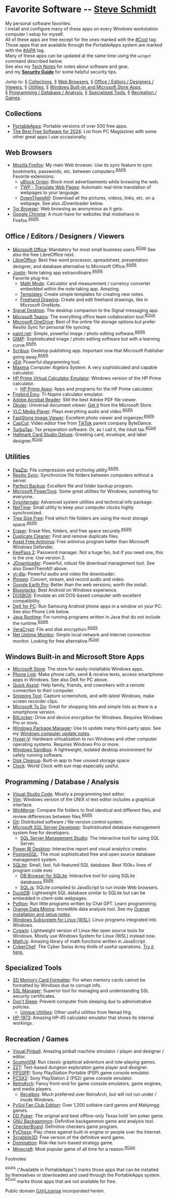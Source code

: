 
# Favorite Software -- [Steve Schmidt](/)

My personal software favorites.
<br />I install and configure many of these apps on every Windows workstation computer I setup for myself.
<br />All of these apps are free except for the ones marked with the [#Cost](cost) tag.
<br />Those apps that are available through the PortableApps system are marked with the [#AiPA](#aipa) tag.
<br />Many of these apps can be updated at the same time using the `winget` command described below.
<br />See also my [Tech Notes](/tech-notes) for notes about software and gear,
<br />and my [**Security Guide**](/security-guide) for some helpful security tips.


Jump to:
    §&nbsp;[Collections](#collections),
    §&nbsp;[Web Browsers](#web),
    §&nbsp;[Office / Editors / Designers / Viewers](#office),
    §&nbsp;[Utilities](#utilities),
    §&nbsp;[Windows Built-iin and Microsoft Store Apps](#windows),
    §&nbsp;[Programming / Database / Analysis](#programming),
    §&nbsp;[Specialized Tools](#specialized),
    §&nbsp;[Recreation / Games](#recreation).


<a name="collections"></a>
## Collections
- [PortableApps](https://portableapps.com/): Portable versions of over 500 free apps.
- [The Best Free Software for 2024](https://www.pcmag.com/picks/best-free-software): List from PC Mag(azine) with some other great apps I use occasionally.


<a name="web"></a>
## Web Browsers
- [Mozilla Firefox](https://www.mozilla.org/en-US/firefox/new/): My main Web browser.  Use its sync feature to sync bookmarks, passwords, etc. between computers.<sup>[#AiPA](#aipa)</sup>
    <br />Favorite extensions:
    - [uBlock Origin](https://ublockorigin.com/): Block most advertisements while browsing the web.
    - [TWP - Translate Web Pages](https://addons.mozilla.org/en-US/firefox/addon/traduzir-paginas-web/): Automatic real-time translation of webpages to your language.
    - [DownThemAll!](https://www.downthemall.org/): Download all the pictures, videos, links, etc. on a webpage.  See also JDownloader below.
- [Tor Browser](https://www.torproject.org/download/): Web browsing as anonymous as it gets.
- [Google Chrome](https://www.google.com/chrome/index.html): A must-have for websites that misbehave in Firefox.<sup>[#AiPA](#aipa)</sup>


<a name="office"></a>
## Office / Editors / Designers / Viewers
- [Microsoft Office](https://www.microsoft.com/en-us/microsoft-365/): Mandatory for most small business users.<sup>[#Cost](#cost)</sup>  See also the free LibreOffice next.
- [LibreOffice](https://www.libreoffice.org/): Best free word processor, spreadsheet, presentation designer, and database alternative to Microsoft Office.<sup>[#AiPA](#aipa)</sup>
- [Joplin](https://joplinapp.org/): Note taking app extraordinaire.<sup>[#AiPA](#aipa)</sup>
    <br />Favorite plug-ins:
    - [Math Mode](https://github.com/CalebJohn/joplin-math-mode): Calculator and measurement / currency converter embedded within the note taking app.  Amazing.
    - [Templates](https://github.com/joplin/plugin-templates): Create simple templates for creating new notes.
    - [Freehand Drawing](https://github.com/personalizedrefrigerator/joplin-plugin-freehand-drawing): Create and edit freehand drawings, like in Microsoft OneNote.
- [Signal Desktop](https://signal.org/download/): The desktop companion to the Signal messaging app.
- [Microsoft Teams](https://www.microsoft.com/en-us/microsoft-teams/log-in): The everything office team collaboration tool.<sup>[#Cost](#cost)</sup>
- [Microsoft OneDrive](https://www.microsoft.com/en-us/microsoft-365/onedrive/online-cloud-storage): Best of the online file storage options but prefer Resilio Sync for personal file syncing.
- [paint.net](https://getpaint.net/): Simple, powerful image / photo editing software.<sup>[#AiPA](#aipa)</sup>
- [GIMP](https://www.gimp.org/): Sophisticated image / photo editing software but with a learning curve.<sup>[#AiPA](#aipa)</sup>
- [Scribus](https://www.scribus.net/): Desktop publishing app.  Important now that Microsoft Publisher going away.<sup>[#AiPA](#aipa)</sup>
- [yEd](https://www.yworks.com/products/yed): Powerful diagramming tool. 
- [Maxima](https://maxima.sourceforge.io/) Computer Algebra System: A very sophisticated and capable calculator.
- [HP Prime Virtual Calculator Emulator](https://hpcalcs.com/download/): Windows version of the HP Prime calculator.
    - [HP Prime Apps](https://www.hpcalc.org/): Apps and programs for the HP Prime calculator.
- [Firebird Emu](https://github.com/nspire-emus/firebird/blob/master/README.md): TI-Nspire calculator emulator.
- [Adobe Acrobat Reader](https://get.adobe.com/reader/): Still the best Adobe PDF file viewer.
- [Okular](https://apps.kde.org/okular/): Universal document viewer.  [Get it](https://apps.microsoft.com/detail/9n41msq1wnm8?hl=en-US&gl=US) from the Microsoft Store.
- [VLC Media Player](https://www.videolan.org/vlc/): Plays everything audio and video.<sup>[#AiPA](#aipa)</sup>
- [FastStone Image Viewer](https://www.faststone.org/): Excellent photo viewer and organizer.<sup>[#AiPA](#aipa)</sup>
- [CapCut](https://www.capcut.com/): Video editor free from [TikTok](https://www.tiktok.com/) parent company ByteDance.
- [TurboTax](https://turbotax.intuit.com/): Tax preparation software.  Or, as I call it, the Intuit tax.<sup>[#Cost](#cost)</sup>
- [Hallmark Card Studio Deluxe](https://www.hallmarksoftware.com/): Greeting card, envelope, and label designer.<sup>[#Cost](#cost)</sup>


<a name="utilities"></a>
## Utilities
- [PeaZip](https://peazip.github.io/): File compression and archiving utility.<sup>[#AiPA](#aipa)</sup>
- [Resilio Sync](https://www.resilio.com/sync/): Synchronize file folders between computers without a server.
- [Perfect Backup](https://www.perfect-backup.com/): Excellent file and folder backup program.
- [Microsoft PowerToys](https://learn.microsoft.com/en-us/windows/powertoys/): Some great utilities for Windows; something for everyone.
- [Sysinternals](https://learn.microsoft.com/en-us/sysinternals/): Advanced system utilities and technical info package.
- [NetTime](https://timesynctool.com/): Small utility to keep your computer clocks highly synchronized.
- [Tree Size Free](https://www.jam-software.com/treesize_free): Find which file folders are using the most storage space.<sup>[#AiPA](#aipa)</sup>
- [Eraser](https://sourceforge.net/projects/eraser/): Erase files, folders, and free space securely.<sup>[#AiPA](#aipa)</sup>
- [Duplicate Cleaner](https://www.digitalvolcano.co.uk/dcdownload_versions.html): Find and remove duplicate files.
- [Avast Free Antivirus](https://www.avast.com/en-us/index#pc): Free antivirus program better than Microsoft Windows Defender.
- [KeePass 2](https://www.recalbox.com/): Password manager.  Not a huge fan, but if you need one, this is the one.  Use version 2.
- [JDownloader](https://jdownloader.org/): Powerful, robust file download management tool.  See also DownThemAll! above.
- [yt-dlp](https://github.com/yt-dlp/yt-dlp): Powerful audio and video file downloader.
- [ffmpeg](https://ffmpeg.org/): Convert, stream, and record audio and video.
- [Google Earth Pro](https://www.google.com/earth/about/versions/): Better than the web versions; worth the install.
- [Bluestacks](https://www.bluestacks.com/): Best Android on Windows experience.
- [DOSBOX](https://www.dosbox.com/): Emulate an old DOS-based computer with excellent compatibility.
- [DeX for PC](https://www.samsung.com/ph/support/mobile-devices/how-to-use-samsung-dex-for-pc/): Run Samsung Android phone apps in a window on your PC.  See also Phone Link below.
- [Java Runtime](https://www.java.com/en/download/windows_manual.jsp): For running programs written in Java that do not include the runtime.<sup>[#AiPA](#aipa)</sup>
- [VeraCrypt](https://www.veracrypt.fr/): File and disk encryption.<sup>[#AiPA](#aipa)</sup>
- [Net Uptime Monitor](https://netuptimemonitor.com/): Simple local network and Internet connection monitor.  Looking for free alternative.<sup>[#Cost](#cost)</sup>


<a name="windows"></a>
## Windows Built-in and Microsoft Store Apps
- [Microsoft Store](https://apps.microsoft.com/home?hl=en-us&gl=US): The store for easily-installable Windows apps.
- [Phone Link](https://www.microsoft.com/en-us/windows/sync-across-your-devices): Make phone calls, send & receive texts, access smartphone apps in Windows.  See also DeX for PC above.
- [Quick Assist](https://apps.microsoft.com/detail/9p7bp5vnwkx5?hl=en-us&gl=US): Help family, friends, and coworkers with a remote connection to their computer.
- [Snipping Tool](https://www.microsoft.com/en-us/windows/tips/snipping-tool): Capture screenshots, and with latest Windows, make screen recorder clips.
- [Microsoft To Do](https://apps.microsoft.com/detail/9nblggh5r558?hl=en-us&gl=US): Great for shopping lists and simple lists as there is a smartphone version.
- [BitLocker](https://support.microsoft.com/en-us/windows/bitlocker-overview-44c0c61c-989d-4a69-8822-b95cd49b1bbf): Drive and device encryption for Windows.  Requires Windows Pro or more.
- [Windows Package Manager](https://learn.microsoft.com/en-us/shows/open-at-microsoft/intro-to-windows-package-manager): Use to update many third-party apps.  See my [Windows computer update notes](tech-notes/windows-computer-update.md).
- [Hyper-V](https://learn.microsoft.com/en-us/windows-server/virtualization/hyper-v/hyper-v-overview?pivots=windows): Hardware virtualization to run Windows and other computer operating systems.  Requires Windows Pro or more.
- [Windows Sandbox](https://learn.microsoft.com/en-us/windows/security/application-security/application-isolation/windows-sandbox/): A lightweight, isolated desktop environment for safely running software.
- [Disk Cleanup](https://support.microsoft.com/en-us/windows/free-up-drive-space-in-windows-85529ccb-c365-490d-b548-831022bc9b32): Built-in app to free unused storage space.
- [Clock](https://apps.microsoft.com/detail/9wzdncrfj3pr?hl=en-us&gl=US): World Clock with sun map especially useful.


<a name="programming"></a>
## Programming / Database / Analysis
- [Visual Studio Code](https://code.visualstudio.com/): Mostly a programming text editor.
- [Vim](https://www.vim.org/): Windows version of the UNIX vi text editor includes a graphical interface.
- [WinMerge](https://winmerge.org/): Compare file folders to find identical and different files, and review differences between files.<sup>[#AiPA](#aipa)</sup>
- [Git](https://git-scm.com/): Distributed software / file version control system.
- [Microsoft SQL Server Developer](https://www.microsoft.com/en-us/sql-server/sql-server-downloads): Sophisticated database management system free for developers.
    - [SQL Server Management Studio](https://learn.microsoft.com/en-us/sql/ssms/sql-server-management-studio-ssms?view=sql-server-ver16): The interactive tool for using SQL Server.
- [Power BI Desktop](https://www.microsoft.com/en-us/power-platform/products/power-bi/desktop): Interactive report and visual analytics creator.
- [PostgreSQL](https://www.postgresql.org/): The most sophisticated free and open source database management system.
- [SQLite](https://sqlite.org/index.html): Small, fast, full-featured SQL database.  Best 100k+ lines of program code ever.
    - [DB Browser for SQLite](https://sqlitebrowser.org/): Interactive tool for using SQLite databases.<sup>[#AiPA](#aipa)</sup>
    - [SQL.js](https://sql.js.org/#/): SQLite compiled to JavaScript to run inside Web browsers.
- [DuckDB](https://duckdb.org/): Lightweight SQL database similar to SQLite but can be embedded in client-side webpages.
- [Python](https://www.python.org/): Run little programs written by Chat GPT.  Learn programming.
- [Orange Data Mining](https://orangedatamining.com/): Incredible data analysis tool.  See my [Orange installation and setup notes](tech-notes/orange-data-mining-install-windows.md).
- [Windows Subsystem for Linux (WSL)](https://learn.microsoft.com/en-us/windows/wsl/install): Linux programs integrated into Windows.
- [Cygwin](https://cygwin.com/): Lightweight version of Linux-like open source tools for Windows.  Mostly use Windows System for Linux (WSL) instead now.
- [Math.js](https://mathjs.org/): Amazing library of math functions written in JavaScript.
- [CyberChef](https://github.com/gchq/CyberChef): The Cyber Swiss Army Knife of useful operations.  [Try it here.](https://gchq.github.io/CyberChef/)


<a name="specialized"></a>
## Specialized Tools
- [SD Memory Card Formatter](https://www.sdcard.org/downloads/formatter/): For when memory cards cannot be formatted by Windows due to corrupt info.
- [SSL Manager](https://www.ssl.com/ssl-manager/): Superior tool for managing and understanding SSL security certificates.
- [Don't Sleep](https://www.softwareok.com/?seite=Microsoft/DontSleep): Prevent computer from sleeping due to administrative policies.
    - [Unique Utilities](https://www.softwareok.com/): Other useful utilities from Nenad Hrg.
- [HP-1973](https://sarahkmarr.com/retrohp1973.html): Amazing HP-45 calculator emulator that shows its internal workings.


<a name="recreation"></a>
## Recreation / Games
- [Visual Pinball](https://www.vpforums.org/): Amazing pinball machine simulator / player and designer / editor.
- [ScummVM](https://www.scummvm.org/): Run classic graphical adventure and role-playing games.
- [ZZT](https://museumofzzt.com/): Text-based dungeon exploration game player and designer.
- [PPSSPP](https://www.ppsspp.org/): Sony PlayStation Portable (PSP) game console emulator.
- [PCSX2](https://pcsx2.net/): Sony PlayStation 2 (PS2) game console emulator.
- [RetroArch](https://www.retroarch.com/): Fancy front-end for game console emulators, game engines, and media players.
    - [Recalbox](https://www.recalbox.com/): Much preferred over RetroArch, but will not run under / inside Windows.
- [PySol Fan Club Edition](https://pysolfc.sourceforge.io/): Over 1,200 solitaire card games and Mahjongg games.
- [DD Poker](https://www.ddpoker.com/): The original and best offline-only Texas hold 'em poker game.
- [GNU Backgammon](https://www.gnu.org/software/gnubg/): Definitive backgammon game and analysis tool.
- [CheckerBoard](https://www.fierz.ch/checkerboard.php): Definitive checkers game program.
- [PyChess](https://pychess.github.io/): Play chess against built-in engine or people over the Internet.
- [Scrabble3D](https://sourceforge.net/projects/scrabble/): Free version of the definitive word game.
- [Domination](https://sourceforge.net/projects/domination/): Risk-like turn-based strategy game.
- [Minecraft](https://www.minecraft.net/en-us): Most popular game of all time for a reason.<sup>[#Cost](#cost)</sup>


Footnotes

<a name="aipa"><sup>#AiPA</sup></a> ("Available in PortableApps") marks those apps that can be installed by themselves or downloaded and used through the PortableApps system.
<br /><a name="cost"><sup>#Cost</sup></a> marks those apps that are not available for free.

Public domain [(Un)License](/UNLICENSE) incorporated herein.
